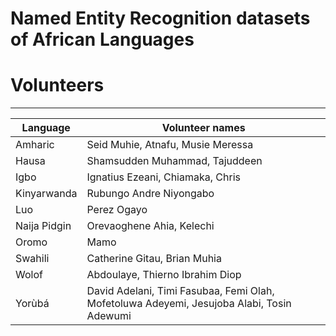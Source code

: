 # Named Entity Recognition datasets of African Languages


# Volunteers
----------------
| Language | Volunteer names |
|----------|-----------------|
| Amharic | Seid Muhie, Atnafu, Musie Meressa  |
| Hausa  | Shamsudden Muhammad, Tajuddeen | 
| Igbo  | Ignatius Ezeani, Chiamaka, Chris | 
| Kinyarwanda | Rubungo Andre Niyongabo |
| Luo   | Perez Ogayo |
| Naija Pidgin | Orevaoghene Ahia, Kelechi |
| Oromo | Mamo |
| Swahili | Catherine Gitau, Brian Muhia |
| Wolof | Abdoulaye, Thierno Ibrahim Diop |
| Yorùbá | David Adelani, Timi Fasubaa, Femi Olah, Mofetoluwa Adeyemi, Jesujoba Alabi, Tosin Adewumi |
